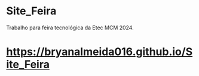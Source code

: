 # Site_Feira
Trabalho para feira tecnológica da Etec MCM 2024.

# https://bryanalmeida016.github.io/Site_Feira
